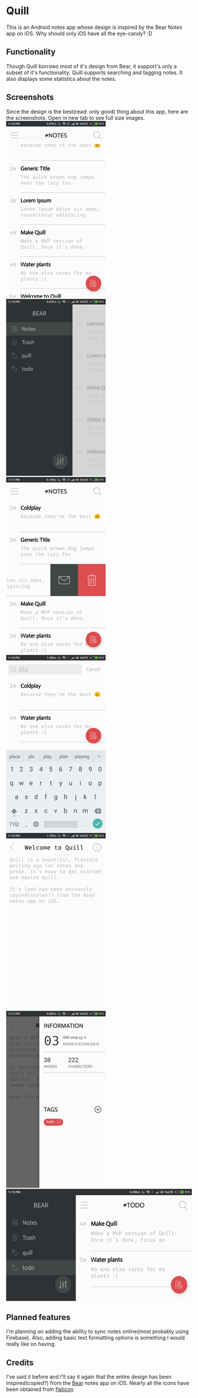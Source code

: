 # Quill
This is an Android notes app whose design is inspired by the Bear Notes app on iOS. Why should only iOS have all the eye-candy? :D

## Functionality
Though Quill borrows most of it's design from Bear, it support's only a subset of it's functionality. Quill supports searching and tagging notes. It also displays some statistics about the notes.

## Screenshots
Since the design is the best(read: only good) thing about this app, here are the screenshots. Open in new tab to see full size images.
<br>
<a href="https://raw.githubusercontent.com/AnEnigmaticBug/Quill/master/screenshots/s0.png"><img alt="NoteList screen-default" height="480" width="270" style="margin-right:50px;" src="screenshots/t0.png"></img></a>
<a href="https://raw.githubusercontent.com/AnEnigmaticBug/Quill/master/screenshots/s1.png"><img alt="NoteList screen-sidebar"  height="480" width="270" src="screenshots/t1.png"></img></a>
<br>
<a href="https://raw.githubusercontent.com/AnEnigmaticBug/Quill/master/screenshots/s2.png"><img alt="NoteList screen-actions" height="480" width="270" style="margin-right:50px;" src="screenshots/t2.png"></img></a>
<a href="https://raw.githubusercontent.com/AnEnigmaticBug/Quill/master/screenshots/s3.png"><img alt="NoteList screen-search" height="480" width="270" src="screenshots/t3.png"></img></a>
<br>
<a href="https://raw.githubusercontent.com/AnEnigmaticBug/Quill/master/screenshots/s4.png"><img alt="NoteList screen-default" height="480" width="270" style="margin-right:50px;" src="screenshots/t4.png"></img></a>
<a href="https://raw.githubusercontent.com/AnEnigmaticBug/Quill/master/screenshots/s5.png"><img alt="NoteList screen-infobar" height="480" width="270" src="screenshots/t5.png"></img></a>
<br>
<a href="https://raw.githubusercontent.com/AnEnigmaticBug/Quill/master/screenshots/s6.png"><img alt="NoteList screen-landscape" height="304" width="540" src="screenshots/t6.png"></img></a>

## Planned features
I'm planning on adding the ability to sync notes online(most probably using Firebase). Also, adding basic text formatting options is something I would really like on having.

## Credits
I've said it before and I'll say it again that the entire design has been inspired(copied?) from the [Bear](https://bear.app)  notes app on iOS. Nearly all the icons have been obtained from [flaticon](https://www.flaticon.com/)
